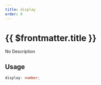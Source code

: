 ```yaml
---
title: display
order: 0
---
```


# {{ $frontmatter.title }}

No Description

## Usage

```ts
display: number;
```
